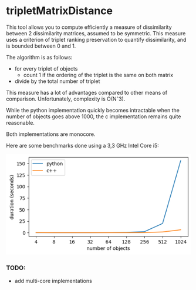 # tripletMatrixDistance

This tool allows you to compute efficiently a measure of dissimilarity between 2 dissimilarity matrices, assumed to be symmetric. This measure uses a criterion of triplet ranking preservation to quantify dissimilarity, and is bounded between 0 and 1.

The algorithm is as follows:
 - for every triplet of objects
    - count 1 if the ordering of the triplet is the same on both matrix
 - divide by the total number of triplet

This measure has a lot of advantages compared to other means of comparison. Unfortunately, complexity is O(Nˆ3).

While the python implementation quickly becomes intractable when the number of objects goes above 1000, the c implementation remains quite reasonable.

Both implementations are monocore.

Here are some benchmarks done using a 3,3 GHz Intel Core i5:

![benchmark](assets/benchmark.png)

### TODO:
 - add multi-core implementations
